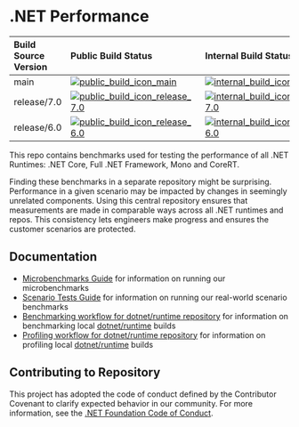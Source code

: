 # .NET Performance

| Build Source Version                        | Public Build Status                                                         | Internal Build Status                                                           |
| :------------------------------------------ | :-------------------------------------------------------------------------- | :------------------------------------------------------------------------------ |
| main                                        | [![public_build_icon_main]][public_build_status_main]                       | [![internal_build_icon_main]][internal_build_status_main]                       |
| release/7.0                                 | [![public_build_icon_release_7.0]][public_build_status_release_7.0]         | [![internal_build_icon_release_7.0]][internal_build_status_release_7.0]         |
| release/6.0                                 | [![public_build_icon_release_6.0]][public_build_status_release_6.0]         | [![internal_build_icon_release_6.0]][internal_build_status_release_6.0]         |

This repo contains benchmarks used for testing the performance of all .NET Runtimes: .NET Core, Full .NET Framework, Mono and CoreRT.

Finding these benchmarks in a separate repository might be surprising. Performance in a given scenario may be impacted by changes in seemingly unrelated components. Using this central repository ensures that measurements are made in comparable ways across all .NET runtimes and repos. This consistency lets engineers make progress and ensures the customer scenarios are protected.

## Documentation

* [Microbenchmarks Guide](./src/benchmarks/micro/README.md) for information on running our microbenchmarks
* [Scenario Tests Guide](./docs/scenarios-workflow.md) for information on running our real-world scenario benchmarks
* [Benchmarking workflow for dotnet/runtime repository](./docs/benchmarking-workflow-dotnet-runtime.md) for information on benchmarking local [dotnet/runtime](https://github.com/dotnet/runtime) builds
* [Profiling workflow for dotnet/runtime repository](./docs/profiling-workflow-dotnet-runtime.md) for information on profiling local [dotnet/runtime](https://github.com/dotnet/runtime) builds

## Contributing to Repository

This project has adopted the code of conduct defined by the Contributor Covenant to clarify expected behavior in our community. For more information, see the [.NET Foundation Code of Conduct](https://dotnetfoundation.org/code-of-conduct).

[public_build_icon_main]:                        https://dev.azure.com/dnceng-public/public/_apis/build/status/dotnet/performance/performance-ci?branchName=main
[public_build_status_main]:                      https://dev.azure.com/dnceng-public/public/_build/latest?definitionId=38&branchName=main
[internal_build_icon_main]:                      https://dev.azure.com/dnceng/internal/_apis/build/status/dotnet/performance/dotnet-performance?branchName=main
[internal_build_status_main]:                    https://dev.azure.com/dnceng/internal/_build/latest?definitionId=306&branchName=main

[public_build_icon_release_7.0]:                 https://dev.azure.com/dnceng-public/public/_apis/build/status/dotnet/performance/performance-ci?branchName=release%2F7.0
[public_build_status_release_7.0]:               https://dev.azure.com/dnceng-public/public/_build/latest?definitionId=38&branchName=release%2F7.0
[internal_build_icon_release_7.0]:               https://dev.azure.com/dnceng/internal/_apis/build/status/dotnet/performance/dotnet-performance?branchName=release%2F7.0
[internal_build_status_release_7.0]:             https://dev.azure.com/dnceng/internal/_build/latest?definitionId=306&branchName=release%2F7.0

[public_build_icon_release_6.0]:                 https://dev.azure.com/dnceng-public/public/_apis/build/status/dotnet/performance/performance-ci?branchName=release%2F6.0
[public_build_status_release_6.0]:               https://dev.azure.com/dnceng-public/public/_build/latest?definitionId=38&branchName=release%2F6.0
[internal_build_icon_release_6.0]:               https://dev.azure.com/dnceng/internal/_apis/build/status/dotnet/performance/dotnet-performance?branchName=release%2F6.0
[internal_build_status_release_6.0]:             https://dev.azure.com/dnceng/internal/_build/latest?definitionId=306&branchName=release%2F6.0
